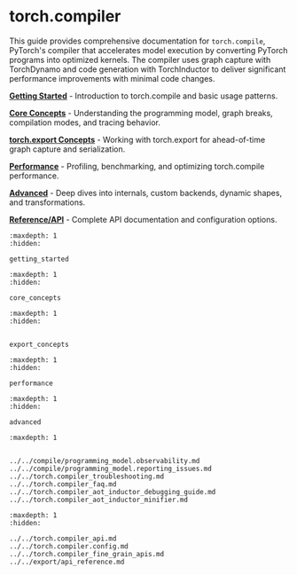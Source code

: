 # torch.compiler

This guide provides comprehensive documentation for `torch.compile`, PyTorch's compiler that accelerates model execution by converting PyTorch programs into optimized kernels. The compiler uses graph capture with TorchDynamo and code generation with TorchInductor to deliver significant performance improvements with minimal code changes.

**[Getting Started](getting_started)** - Introduction to torch.compile and basic usage patterns.

**[Core Concepts](core_concepts)** - Understanding the programming model, graph breaks, compilation modes, and tracing behavior.

**[torch.export Concepts](export_concepts)** - Working with torch.export for ahead-of-time graph capture and serialization.

**[Performance](performance)** - Profiling, benchmarking, and optimizing torch.compile performance.

**[Advanced](advanced)** - Deep dives into internals, custom backends, dynamic shapes, and transformations.

**[Reference/API](api_reference)** - Complete API documentation and configuration options.

```{toctree}
:maxdepth: 1
:hidden:

getting_started
```
```{toctree}
:maxdepth: 1
:hidden:

core_concepts
```

```{toctree}
:maxdepth: 1
:hidden:


export_concepts
```

```{toctree}
:maxdepth: 1
:hidden:

performance
```

```{toctree}
:maxdepth: 1
:hidden:

advanced
```

```{toctree}
:maxdepth: 1


../../compile/programming_model.observability.md
../../compile/programming_model.reporting_issues.md
../../torch.compiler_troubleshooting.md
../../torch.compiler_faq.md
../../torch.compiler_aot_inductor_debugging_guide.md
../../torch.compiler_aot_inductor_minifier.md
```

```{toctree}
:maxdepth: 1
:hidden:

../../torch.compiler_api.md
../../torch.compiler.config.md
../../torch.compiler_fine_grain_apis.md
../../export/api_reference.md
```

